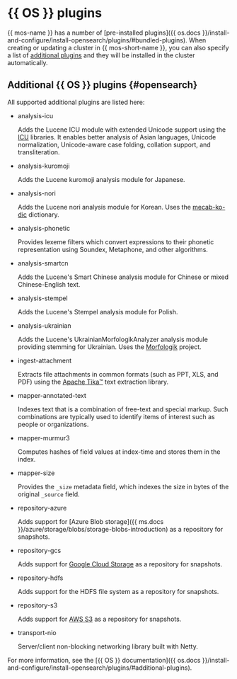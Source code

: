 # {{ OS }} plugins

{{ mos-name }} has a number of [pre-installed plugins]({{ os.docs }}/install-and-configure/install-opensearch/plugins/#bundled-plugins). When creating or updating a cluster in {{ mos-short-name }}, you can also specify a list of [additional plugins](#opensearch) and they will be installed in the cluster automatically.

## Additional {{ OS }} plugins {#opensearch}

All supported additional plugins are listed here:

* analysis-icu

   Adds the Lucene ICU module with extended Unicode support using the [ICU](https://icu.unicode.org/) libraries. It enables better analysis of Asian languages, Unicode normalization, Unicode-aware case folding, collation support, and transliteration.

* analysis-kuromoji

   Adds the Lucene kuromoji analysis module for Japanese.

* analysis-nori

   Adds the Lucene nori analysis module for Korean. Uses the [mecab-ko-dic](https://bitbucket.org/eunjeon/mecab-ko-dic/src/master/) dictionary.

* analysis-phonetic

   Provides lexeme filters which convert expressions to their phonetic representation using Soundex, Metaphone, and other algorithms.

* analysis-smartcn

   Adds the Lucene's Smart Chinese analysis module for Chinese or mixed Chinese-English text.

* analysis-stempel

   Adds the Lucene's Stempel analysis module for Polish.

* analysis-ukrainian

   Adds the Lucene's UkrainianMorfologikAnalyzer analysis module providing stemming for Ukrainian. Uses the [Morfologik](https://github.com/morfologik/morfologik-stemming) project.

* ingest-attachment

   Extracts file attachments in common formats (such as PPT, XLS, and PDF) using the [Apache Tika™](https://tika.apache.org/) text extraction library.

* mapper-annotated-text

   Indexes text that is a combination of free-text and special markup. Such combinations are typically used to identify items of interest such as people or organizations.

* mapper-murmur3

   Computes hashes of field values at index-time and stores them in the index.

* mapper-size

   Provides the `_size` metadata field, which indexes the size in bytes of the original `_source` field.

* repository-azure

   Adds support for [Azure Blob storage]({{ ms.docs }}/azure/storage/blobs/storage-blobs-introduction) as a repository for snapshots.

* repository-gcs

   Adds support for [Google Cloud Storage](https://cloud.google.com/storage/) as a repository for snapshots.

* repository-hdfs

   Adds support for the HDFS file system as a repository for snapshots.

* repository-s3

   Adds support for [AWS S3](https://aws.amazon.com/s3/) as a repository for snapshots.

* transport-nio

   Server/client non-blocking networking library built with Netty.

For more information, see the [{{ OS }} documentation]({{ os.docs }}/install-and-configure/install-opensearch/plugins/#additional-plugins).
